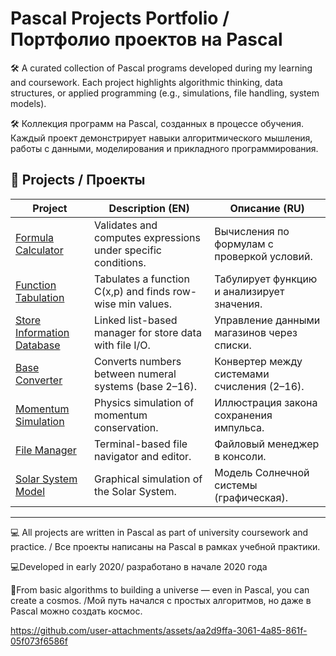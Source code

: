 # Pascal Projects Portfolio / Портфолио проектов на Pascal

🛠️ A curated collection of Pascal programs developed during my learning and coursework. Each project highlights algorithmic thinking, data structures, or applied programming (e.g., simulations, file handling, system models).

🛠️ Коллекция программ на Pascal, созданных в процессе обучения. Каждый проект демонстрирует навыки алгоритмического мышления, работы с данными, моделирования и прикладного программирования.

## 📌 Projects / Проекты

| Project | Description (EN) | Описание (RU) |
|--------|------------------|----------------|
| [Formula Calculator](./formula_calc) | Validates and computes expressions under specific conditions. | Вычисления по формулам с проверкой условий. |
| [Function Tabulation](./function_tabulation) | Tabulates a function C(x,p) and finds row-wise min values. | Табулирует функцию и анализирует значения. |
| [Store Information Database](./store_database) | Linked list-based manager for store data with file I/O. | Управление данными магазинов через списки. |
| [Base Converter](./base_converter) | Converts numbers between numeral systems (base 2–16). | Конвертер между системами счисления (2–16). |
| [Momentum Simulation](./momentum_simulation) | Physics simulation of momentum conservation. | Иллюстрация закона сохранения импульса. |
| [File Manager](./file_manager) | Terminal-based file navigator and editor. | Файловый менеджер в консоли. |
| [Solar System Model](./solar_system_model) | Graphical simulation of the Solar System. | Модель Солнечной системы (графическая). |

---

💻 All projects are written in Pascal as part of university coursework and practice. / Все проекты написаны на Pascal в рамках учебной практики.

💻Developed in early 2020/ разработано в начале 2020 года 

🌌From basic algorithms to building a universe — even in Pascal, you can create a cosmos. /Мой путь начался с простых алгоритмов, но даже в Pascal можно создать космос.

https://github.com/user-attachments/assets/aa2d9ffa-3061-4a85-861f-05f073f6586f

